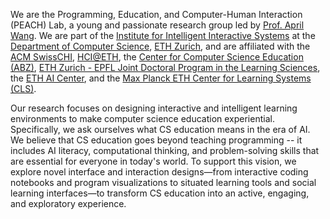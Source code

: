 We are the Programming, Education, and Computer-Human Interaction (PEACH) Lab, a young and passionate research group led by [Prof. April Wang](https://aprilwang.me/). 
We are part of the [Institute for Intelligent Interactive Systems](https://iis.inf.ethz.ch/) at the [Department of Computer Science](https://inf.ethz.ch/), [ETH Zurich](https://ethz.ch/en.html), and are affiliated with the [ACM SwissCHI](https://swisschi.acm.org/), [HCI@ETH](https://hci.ethz.ch/), the [Center for Computer Science Education (ABZ)](https://abz.inf.ethz.ch/), [ETH Zurich - EPFL Joint Doctoral Program in the Learning Sciences](https://lse.ethz.ch/doctoral-program-in-learning-sciences.html), the [ETH AI Center](https://ai.ethz.ch/), and the [Max Planck ETH Center for Learning Systems (CLS)](https://learning-systems.org/).

Our research focuses on designing interactive and intelligent learning environments to make computer science education experiential. 
Specifically, we ask ourselves what CS education means in the era of AI. 
We believe that CS education goes beyond teaching programming -- it includes AI literacy, computational thinking, and problem-solving skills that are essential for everyone in today's world.
To support this vision, we explore novel interface and interaction designs—from interactive coding notebooks and program visualizations to situated learning tools and social learning interfaces—to transform CS education into an active, engaging, and exploratory experience.